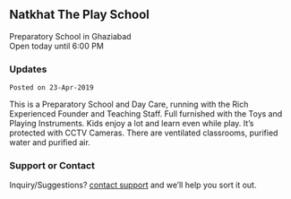 ## Natkhat The Play School
Preparatory School in Ghaziabad   
Open today until 6:00 PM

### Updates

```Posted on 23-Apr-2019```

This is a Preparatory School and Day Care, running with the Rich Experienced Founder and Teaching Staff. Full furnished with the Toys and Playing Instruments. Kids enjoy a lot and learn even while play. It’s protected with CCTV Cameras. There are ventilated classrooms, purified water and purified air.

### Support or Contact

Inquiry/Suggestions? [contact support](9718945195) and we’ll help you sort it out.
